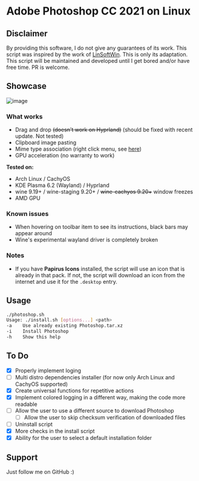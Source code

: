 # Adobe Photoshop CC 2021 on Linux

## Disclaimer

By providing this software, I do not give any guarantees of its work. This script was inspired by the work of [LinSoftWin](https://github.com/LinSoftWin/Photoshop-CC2022-Linux). This is only its adaptation. This script will be maintained and developed until I get bored and/or have free time. PR is welcome.

## Showcase 

![image](https://github.com/user-attachments/assets/5f4edc77-a67e-49c5-8332-b436f1d6134d)

### What works

- Drag and drop ~~(doesn't work on Hyprland)~~ (should be fixed with recent update. Not tested)
- Clipboard image pasting
- Mime type association (right click menu, see [here](https://github.com/user-attachments/assets/eb5f7ab3-fb75-47e7-841b-a763ca5e3382))
- GPU acceleration (no warranty to work)

**Tested on:**
- Arch Linux / CachyOS
- KDE Plasma 6.2 (Wayland) / Hyprland
- wine 9.19+ / wine-staging 9.20+ / ~~wine-cachyos 9.20+~~ window freezes
- AMD GPU

### Known issues

- When hovering on toolbar item to see its instructions, black bars may appear around
- Wine's experimental wayland driver is completely broken

### Notes

- If you have **Papirus Icons** installed, the script will use an icon that is already in that pack. If not, the script will download an icon from the internet and use it for the `.desktop` entry.

## Usage

```bash
./photoshop.sh
Usage: ./install.sh [options...] <path>
-a    Use already existing Photoshop.tar.xz
-i    Install Photoshop
-h    Show this help
```
## To Do

- [x] Properly implement loging
- [ ] Multi distro dependencies installer (for now only Arch Linux and CachyOS supported)
- [x] Create universal functions for repetitive actions
- [x] Implement colored logging in a different way, making the code more readable
- [ ] Allow the user to use a different source to download Photoshop
    - [ ] Allow the user to skip checksum verification of downloaded files
- [ ] Uninstall script
- [x] More checks in the install script
- [x] Ability for the user to select a default installation folder

## Support

Just follow me on GitHub :)
